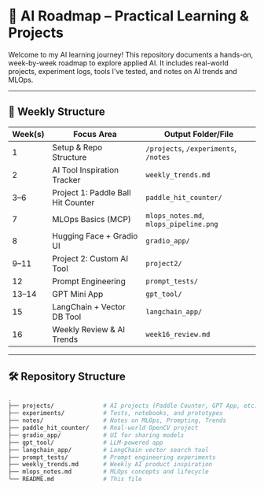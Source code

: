 # 🧠 AI Roadmap – Practical Learning & Projects

Welcome to my AI learning journey! This repository documents a hands-on, week-by-week roadmap to explore applied AI. It includes real-world projects, experiment logs, tools I've tested, and notes on AI trends and MLOps.

---

## 📅 Weekly Structure

| Week(s) | Focus Area                           | Output Folder/File        |
|---------|---------------------------------------|---------------------------|
| 1       | Setup & Repo Structure                | `/projects`, `/experiments`, `/notes` |
| 2       | AI Tool Inspiration Tracker           | `weekly_trends.md`       |
| 3–6     | Project 1: Paddle Ball Hit Counter    | `paddle_hit_counter/`    |
| 7       | MLOps Basics (MCP)                    | `mlops_notes.md`, `mlops_pipeline.png` |
| 8       | Hugging Face + Gradio UI              | `gradio_app/`            |
| 9–11    | Project 2: Custom AI Tool             | `project2/`              |
| 12      | Prompt Engineering                    | `prompt_tests/`          |
| 13–14   | GPT Mini App                          | `gpt_tool/`              |
| 15      | LangChain + Vector DB Tool            | `langchain_app/`         |
| 16      | Weekly Review & AI Trends             | `week16_review.md`       |

---

## 🛠️ Repository Structure

```bash
.
├── projects/              # AI projects (Paddle Counter, GPT App, etc.)
├── experiments/           # Tests, notebooks, and prototypes
├── notes/                 # Notes on MLOps, Prompting, Trends
├── paddle_hit_counter/    # Real-world OpenCV project
├── gradio_app/            # UI for sharing models
├── gpt_tool/              # LLM-powered app
├── langchain_app/         # LangChain vector search tool
├── prompt_tests/          # Prompt engineering experiments
├── weekly_trends.md       # Weekly AI product inspiration
├── mlops_notes.md         # MLOps concepts and lifecycle
└── README.md              # This file
